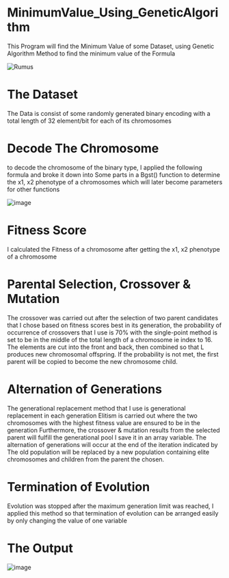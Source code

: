 # MinimumValue_Using_GeneticAlgorithm
This Program will find the Minimum Value of some Dataset, using Genetic Algorithm Method to find the minimum value of the Formula

![Rumus](https://user-images.githubusercontent.com/42132479/115751498-71e95780-a3c3-11eb-8086-4065ea17a987.PNG)

# The Dataset
The Data is consist of some randomly generated binary encoding with a total length of 32 element/bit for each of its chromosomes

# Decode The Chromosome
to decode the chromosome of the binary type, I applied the following formula and broke it down into
Some parts in a Bgst() function to determine the x1, x2 phenotype of a
chromosomes which will later become parameters for other functions

![image](https://user-images.githubusercontent.com/42132479/115751975-de645680-a3c3-11eb-9e99-88f8d8e84cd8.png)

# Fitness Score
I calculated the Fitness of a chromosome after getting the x1, x2 phenotype of a
chromosome

# Parental Selection, Crossover & Mutation
The crossover was carried out after the selection of two parent candidates that I chose based on fitness scores
best in its generation, the probability of occurrence of crossovers that I use is 70% with
the single-point method is set to be in the middle of the total length of a chromosome ie
index to 16. The elements are cut into the front and back, then combined so that
L
produces new chromosomal offspring. If the probability is not met, the first parent will be copied to
become the new chromosome child.

# Alternation of Generations
The generational replacement method that I use is generational replacement in each generation
Elitism is carried out where the two chromosomes with the highest fitness value are ensured to be in the generation
Furthermore, the crossover & mutation results from the selected parent will fulfill the generational pool
I save it in an array variable. The alternation of generations will occur at the end of the iteration indicated by
The old population will be replaced by a new population containing elite chromosomes and children from the parent
the chosen.

# Termination of Evolution
Evolution was stopped after the maximum generation limit was reached, I applied this method so that
termination of evolution can be arranged easily by only changing the value of one variable

# The Output
![image](https://user-images.githubusercontent.com/42132479/115752499-5af73500-a3c4-11eb-8c78-6f58368b1376.png)
